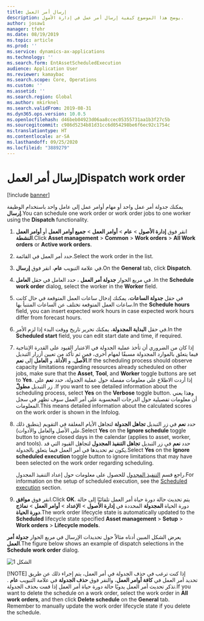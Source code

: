 ```yaml
---
title: إرسال أمر العمل
description: يوضح هذا الموضوع كيفية إرسال أمر عمل في إدارة الأصول.
author: josaw1
manager: tfehr
ms.date: 08/19/2019
ms.topic: article
ms.prod: ''
ms.service: dynamics-ax-applications
ms.technology: ''
ms.search.form: EntAssetScheduledExecution
audience: Application User
ms.reviewer: kamaybac
ms.search.scope: Core, Operations
ms.custom: ''
ms.assetid: ''
ms.search.region: Global
ms.author: mkirknel
ms.search.validFrom: 2019-08-31
ms.dyn365.ops.version: 10.0.5
ms.openlocfilehash: d46beb04923d06aa8ccec05355731aa1b3f27c5b
ms.sourcegitcommit: c986d5234b81d31cc6d054298be6f6ec92c1754c
ms.translationtype: HT
ms.contentlocale: ar-SA
ms.lasthandoff: 09/25/2020
ms.locfileid: "3889279"
---
```

# <a name="dispatch-work-order"></a><span data-ttu-id="d044e-103">إرسال أمر العمل</span><span class="sxs-lookup"><span data-stu-id="d044e-103">Dispatch work order</span></span>

[!include [banner](../../includes/banner.md)]

 

<span data-ttu-id="d044e-104">يمكنك جدولة أمر عمل واحد أو مهام أوامر عمل إلى عامل واحد باستخدام الوظيفة **إرسال**.</span><span class="sxs-lookup"><span data-stu-id="d044e-104">You can schedule one work order or work order jobs to one worker using the **Dispatch** functionality.</span></span>

1. <span data-ttu-id="d044e-105">انقر فوق **إدارة الأصول** > **عام** > **أوامر العمل** > **جميع أوامر العمل** أو **أوامر العمل النشطة**.</span><span class="sxs-lookup"><span data-stu-id="d044e-105">Click **Asset management** > **Common** > **Work orders** > **All Work orders** or **Active work orders**.</span></span>

2. <span data-ttu-id="d044e-106">حدد أمر العمل في القائمة.</span><span class="sxs-lookup"><span data-stu-id="d044e-106">Select the work order in the list.</span></span>

3. <span data-ttu-id="d044e-107">في علامة التبويب **عام**، انقر فوق **إرسال**.</span><span class="sxs-lookup"><span data-stu-id="d044e-107">On the **General** tab, click **Dispatch**.</span></span>

4. <span data-ttu-id="d044e-108">في مربع الحوار **جدولة أمر العمل** ، حدد العامل في حقل **العامل** .</span><span class="sxs-lookup"><span data-stu-id="d044e-108">In the **Schedule work order** dialog, select the worker in the **Worker** field.</span></span>

5. <span data-ttu-id="d044e-109">في حقل **جدولة الساعات**، يمكنك إدخال ساعات العمل المتوقعة في حال كانت ساعات العمل المتوقعة تختلف عن الساعات المتنبأ بها.</span><span class="sxs-lookup"><span data-stu-id="d044e-109">In the **Schedule hours** field, you can insert expected work hours in case expected work hours differ from forecast hours.</span></span>

6. <span data-ttu-id="d044e-110">في حقل **البداية المجدولة**، يمكنك تحرير تاريخ ووقت البدء إذا لزم الأمر.</span><span class="sxs-lookup"><span data-stu-id="d044e-110">In the **Scheduled start** field, you can edit start date and time, if required.</span></span>

7. <span data-ttu-id="d044e-111">إذا كان من الضروري أن تأخذ عملية الجدولة في الاعتبار القيود على القدرة الإنتاجية فيما يتعلق بالموارد المجدولة مسبقًا لمهام أخرى، فمن ثم تأكد من تعيين أزرار التبديل **الأصل**، و **الأداة**، و **العامل** إلى **نعم**.</span><span class="sxs-lookup"><span data-stu-id="d044e-111">If the scheduling process should observe capacity limitations regarding resources already scheduled on other jobs, make sure that the **Asset**, **Tool**, and **Worker** toggle buttons are set to **Yes**.</span></span> <span data-ttu-id="d044e-112">إذا أردت الاطلاع على معلومات مفصلة حول عملية الجدولة، حدد **نعم** على زر التبديل **مطولّ‬** .</span><span class="sxs-lookup"><span data-stu-id="d044e-112">If you want to see detailed information about the scheduling process, select **Yes** on the **Verbose** toggle button.</span></span> <span data-ttu-id="d044e-113">وهذا يعني أن معلومات تفصيلية حول الدرجات المحسوبة على أمر العمل سوف تظهر في سجل المعلومات.</span><span class="sxs-lookup"><span data-stu-id="d044e-113">This means detailed information about the calculated scores on the work order is shown in the Infolog.</span></span>

8. <span data-ttu-id="d044e-114">حدد **نعم** في زر التبديل **تجاهل الجدولة** لتجاهل الأيام المغلقة في التقويم (ينطبق ذلك على الأصل والعامل والأدوات).</span><span class="sxs-lookup"><span data-stu-id="d044e-114">Select **Yes** on the **Ignore schedule** toggle button to ignore closed days in the calendar (applies to asset, worker, and tools).</span></span> <span data-ttu-id="d044e-115">حدد **نعم** في زر التبديل **تجاهل التنفيذ المجدول** لتجاهل القيود التي قد يكون تم تحديدها في أمر العمل فيما يتعلق بالجدولة.</span><span class="sxs-lookup"><span data-stu-id="d044e-115">Select **Yes** on the **Ignore scheduled execution** toggle button to ignore limitations that may have been selected on the work order regarding scheduling.</span></span> 

    <span data-ttu-id="d044e-116">راجع قسم [التنفيذ المجدول](../setup-for-work-orders/scheduled-execution.md) للحصول على معلومات حول إعداد التنفيذ المجدول.</span><span class="sxs-lookup"><span data-stu-id="d044e-116">For information on the setup of scheduled execution, see the [Scheduled execution](../setup-for-work-orders/scheduled-execution.md) section.</span></span>

9. <span data-ttu-id="d044e-117">انقر فوق **موافق**.</span><span class="sxs-lookup"><span data-stu-id="d044e-117">Click **OK**.</span></span> <span data-ttu-id="d044e-118">يتم تحديث حالة دورة حياة أمر العمل تلقائيًا إلى حالة دورة الحياة **المجدولة** المحددة في **إدارة الأصول** > **الإعداد** > **أوامر العمل** > **نماذج دورة الحياة**.</span><span class="sxs-lookup"><span data-stu-id="d044e-118">The work order lifecycle state is automatically updated to the **Scheduled** lifecycle state specified **Asset management** > **Setup** > **Work orders** > **Lifecycle models**.</span></span>

<span data-ttu-id="d044e-119">يعرض الشكل المبين أدناه مثالاً حول تحديدات الإرسال في مربع الحوار **جدولة أمر العمل**.</span><span class="sxs-lookup"><span data-stu-id="d044e-119">The figure below shows an example of dispatch selections in the **Schedule work order** dialog.</span></span>

![الشكل 1](media/04-work-order-scheduling.png)

[!NOTE]
<span data-ttu-id="d044e-121">إذا كنت ترغب في حذف الجدولة في أمر العمل، يتم إجراء ذلك عن طريق تحديد أمر العمل في **كافة أوامر العمل**، والنقر فوق **حذف الجدولة** في علامة التبويب **عام** . تذكر تحديث أمر العمل يدويًا حالة دورة حياة أمر العمل إذا قمت بحذف الجدولة.</span><span class="sxs-lookup"><span data-stu-id="d044e-121">If you want to delete the schedule on a work order, select the work order in **All work orders**, and then click **Delete schedule** on the **General** tab. Remember to manually update the work order lifecycle state if you delete the schedule.</span></span>

